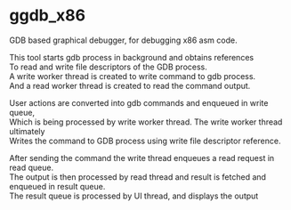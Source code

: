 # ggdb_x86

GDB based graphical debugger, for debugging x86 asm code.

This tool starts gdb process in background and obtains references  
To read and write file descriptors of the GDB process.  
A write worker thread is created to write command to gdb process.  
And a read worker thread is created to read the command output.

User actions are converted into gdb commands and enqueued in write queue,  
Which is being processed by write worker thread. The write worker thread ultimately  
Writes the command to GDB process using write file descriptor reference.  

After sending the command the write thread enqueues a read request in read queue.  
The output is then processed by read thread and result is fetched and enqueued in result queue.  
The result queue is processed by UI thread, and displays the output
